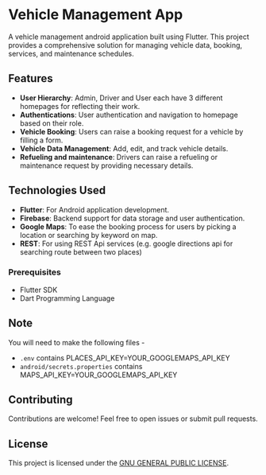 # Vehicle Management App

A vehicle management android application built using Flutter. This project provides a comprehensive solution for managing vehicle  data, booking, services, and maintenance schedules.

## Features
- **User Hierarchy**: Admin, Driver and User each have 3 different homepages for reflecting their work.
- **Authentications**: User authentication and navigation to homepage based on their role.
- **Vehicle Booking**: Users can raise a booking request for a vehicle by filling a form.
- **Vehicle Data Management**: Add, edit, and track vehicle details.
- **Refueling and maintenance**: Drivers can raise a refueling or maintenance request by providing necessary details.

## Technologies Used

- **Flutter**: For Android application development.
- **Firebase**: Backend support for data storage and user authentication.
- **Google Maps**: To ease the booking process for users by picking a location or searching by keyword on map.
- **REST**: For using REST Api services (e.g. google directions api for searching route between two places)

### Prerequisites

- Flutter SDK
- Dart Programming Language

## Note
You will need to make the following files -
- `.env` contains PLACES_API_KEY=YOUR_GOOGLEMAPS_API_KEY
- `android/secrets.properties` contains MAPS_API_KEY=YOUR_GOOGLEMAPS_API_KEY

## Contributing

Contributions are welcome! Feel free to open issues or submit pull requests.

## License

This project is licensed under the [GNU GENERAL PUBLIC LICENSE](LICENSE).

